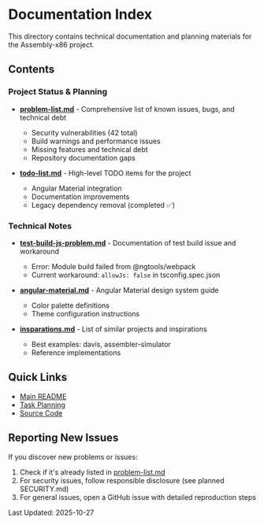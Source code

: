 # Documentation Index

This directory contains technical documentation and planning materials for the Assembly-x86 project.

## Contents

### Project Status & Planning

- **[problem-list.md](problem-list.md)** - Comprehensive list of known issues, bugs, and technical debt
  - Security vulnerabilities (42 total)
  - Build warnings and performance issues
  - Missing features and technical debt
  - Repository documentation gaps

- **[todo-list.md](todo-list.md)** - High-level TODO items for the project
  - Angular Material integration
  - Documentation improvements
  - Legacy dependency removal (completed ✅)

### Technical Notes

- **[test-build-js-problem.md](test-build-js-problem.md)** - Documentation of test build issue and workaround
  - Error: Module build failed from @ngtools/webpack
  - Current workaround: `allowJs: false` in tsconfig.spec.json

- **[angular-material.md](angular-material.md)** - Angular Material design system guide
  - Color palette definitions
  - Theme configuration instructions

- **[insparations.md](insparations.md)** - List of similar projects and inspirations
  - Best examples: davis, assembler-simulator
  - Reference implementations

## Quick Links

- [Main README](../README.md)
- [Task Planning](./_tasks/)
- [Source Code](../src/)

## Reporting New Issues

If you discover new problems or issues:
1. Check if it's already listed in [problem-list.md](problem-list.md)
2. For security issues, follow responsible disclosure (see planned SECURITY.md)
3. For general issues, open a GitHub issue with detailed reproduction steps

Last Updated: 2025-10-27
